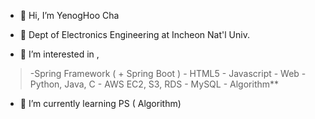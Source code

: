 - 👋 Hi, I’m YenogHoo Cha

- 🏬 Dept of Electronics Engineering at Incheon Nat'l Univ.

- 👀 I’m interested in , 

>    -Spring Framework ( + Spring Boot )
	  - HTML5
	  - Javascript
	  - Web
	  - Python, Java, C
	  - AWS EC2, S3, RDS
	  - MySQL
	  - Algorithm**

- 🌱 I’m currently learning PS ( Algorithm)


<!---
potato-CYH/potato-CYH is a ✨ special ✨ repository because its `README.md` (this file) appears on your GitHub profile.
You can click the Preview link to take a look at your changes.
--->
